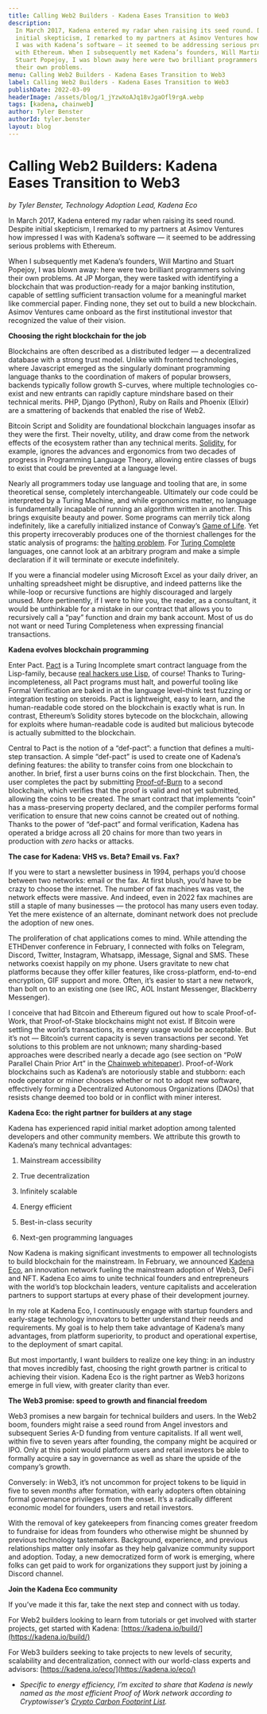```yaml
---
title: Calling Web2 Builders - Kadena Eases Transition to Web3
description:
  In March 2017, Kadena entered my radar when raising its seed round. Despite
  initial skepticism, I remarked to my partners at Asimov Ventures how impressed
  I was with Kadena’s software — it seemed to be addressing serious problems
  with Ethereum. When I subsequently met Kadena’s founders, Will Martino and
  Stuart Popejoy, I was blown away here were two brilliant programmers solving
  their own problems.
menu: Calling Web2 Builders - Kadena Eases Transition to Web3
label: Calling Web2 Builders - Kadena Eases Transition to Web3
publishDate: 2022-03-09
headerImage: /assets/blog/1_jYzwXoAJq18vJgaOfl9rgA.webp
tags: [kadena, chainweb]
author: Tyler Benster
authorId: tyler.benster
layout: blog
---
```


# Calling Web2 Builders: Kadena Eases Transition to Web3

_by Tyler Benster, Technology Adoption Lead, Kadena Eco_

In March 2017, Kadena entered my radar when raising its seed round. Despite
initial skepticism, I remarked to my partners at Asimov Ventures how impressed I
was with Kadena’s software — it seemed to be addressing serious problems with
Ethereum.

When I subsequently met Kadena’s founders, Will Martino and Stuart Popejoy, I
was blown away: here were two brilliant programmers solving their own problems.
At JP Morgan, they were tasked with identifying a blockchain that was
production-ready for a major banking institution, capable of settling sufficient
transaction volume for a meaningful market like commercial paper. Finding none,
they set out to build a new blockchain. Asimov Ventures came onboard as the
first institutional investor that recognized the value of their vision.

**Choosing the right blockchain for the job**

Blockchains are often described as a distributed ledger — a decentralized
database with a strong trust model. Unlike with frontend technologies, where
Javascript emerged as the singularly dominant programming language thanks to the
coordination of makers of popular browsers, backends typically follow growth
S-curves, where multiple technologies co-exist and new entrants can rapidly
capture mindshare based on their technical merits. PHP, Django (Python), Ruby on
Rails and Phoenix (Elixir) are a smattering of backends that enabled the rise of
Web2.

Bitcoin Script and Solidity are foundational blockchain languages insofar as
they were the first. Their novelty, utility, and draw come from the network
effects of the ecosystem rather than any technical merits.
[Solidity](https://en.wikipedia.org/wiki/Solidity), for example, ignores the
advances and ergonomics from two decades of progress in Programming Language
Theory, allowing entire classes of bugs to exist that could be prevented at a
language level.

Nearly all programmers today use language and tooling that are, in some
theoretical sense, completely interchangeable. Ultimately our code could be
interpreted by a Turing Machine, and while ergonomics matter, no language is
fundamentally incapable of running an algorithm written in another. This brings
exquisite beauty and power. Some programs can merrily tick along indefinitely,
like a carefully initialized instance of Conway’s
[Game of Life](https://playgameoflife.com/). Yet this property irrecoverably
produces one of the thorniest challenges for the static analysis of programs:
the [halting problem](https://brilliant.org/wiki/halting-problem/). For
[Turing Complete](https://academy.binance.com/en/glossary/turing-complete)
languages, one cannot look at an arbitrary program and make a simple declaration
if it will terminate or execute indefinitely.

If you were a financial modeler using Microsoft Excel as your daily driver, an
unhalting spreadsheet might be disruptive, and indeed patterns like the
while-loop or recursive functions are highly discouraged and largely unused.
More pertinently, if I were to hire you, the reader, as a consultant, it would
be unthinkable for a mistake in our contract that allows you to recursively call
a “pay” function and drain my bank account. Most of us do not want or need
Turing Completeness when expressing financial transactions.

**Kadena evolves blockchain programming**

Enter Pact. [Pact](/tags/pact) is a Turing Incomplete smart contract language
from the Lisp-family, because
[real hackers use Lisp](http://www.paulgraham.com/avg.html), of course! Thanks
to Turing-incompleteness, all Pact programs must halt, and powerful tooling like
Formal Verification are baked in at the language level–think test fuzzing or
integration testing on steroids. Pact is lightweight, easy to learn, and the
human-readable code stored on the blockchain is exactly what is run. In
contrast, Ethereum’s Solidity stores bytecode on the blockchain, allowing for
exploits where human-readable code is audited but malicious bytecode is actually
submitted to the blockchain.

Central to Pact is the notion of a “def-pact”: a function that defines a
multi-step transaction. A simple “def-pact” is used to create one of Kadena’s
defining features: the ability to transfer coins from one blockchain to another.
In brief, first a user burns coins on the first blockchain. Then, the user
completes the pact by submitting
[Proof-of-Burn](https://www.investopedia.com/terms/p/proof-burn-cryptocurrency.asp#:~:text=Proof%20of%20burn%20%20is,%E2%80%9Cburn%E2%80%9D%20virtual%20currency%20tokens.)
to a second blockchain, which verifies that the proof is valid and not yet
submitted, allowing the coins to be created. The smart contract that implements
“coin” has a mass-preserving property declared, and the compiler performs formal
verification to ensure that new coins cannot be created out of nothing. Thanks
to the power of “def-pact” and formal verification, Kadena has operated a bridge
across all 20 chains for more than two years in production with _zero_ hacks or
attacks.

**The case for Kadena: VHS vs. Beta? Email vs. Fax?**

If you were to start a newsletter business in 1994, perhaps you’d choose between
two networks: email or the fax. At first blush, you’d have to be crazy to choose
the internet. The number of fax machines was vast, the network effects were
massive. And indeed, even in 2022 fax machines are still a staple of many
businesses — the protocol has many users even today. Yet the mere existence of
an alternate, dominant network does not preclude the adoption of new ones.

The proliferation of chat applications comes to mind. While attending the
ETHDenver conference in February, I connected with folks on Telegram, Discord,
Twitter, Instagram, Whatsapp, iMessage, Signal and SMS. These networks coexist
happily on my phone. Users gravitate to new chat platforms because they offer
killer features, like cross-platform, end-to-end encryption, GIF support and
more. Often, it’s easier to start a new network, than bolt on to an existing one
(see IRC, AOL Instant Messenger, Blackberry Messenger).

I conceive that had Bitcoin and Ethereum figured out how to scale Proof-of-Work,
that Proof-of-Stake blockchains might not exist. If Bitcoin were settling the
world’s transactions, its energy usage would be acceptable. But it’s not —
Bitcoin’s current capacity is seven transactions per second. Yet solutions to
this problem are not unknown; many sharding-based approaches were described
nearly a decade ago (see section on “PoW Parallel Chain Prior Art” in the
[Chainweb whitepaper](/kadena/whitepapers/chainweb-layer-1)). Proof-of-Work
blockchains such as Kadena’s are notoriously stable and stubborn: each node
operator or miner chooses whether or not to adopt new software, effectively
forming a Decentralized Autonomous Organizations (DAOs) that resists change
deemed too bold or in conflict with miner interest.

**Kadena Eco: the right partner for builders at any stage**

Kadena has experienced rapid initial market adoption among talented developers
and other community members. We attribute this growth to Kadena’s many technical
advantages:

1.  Mainstream accessibility

2.  True decentralization

3.  Infinitely scalable

4.  Energy efficient

5.  Best-in-class security

6.  Next-gen programming languages

Now Kadena is making significant investments to empower all technologists to
build blockchain for the mainstream. In February, we announced
[Kadena Eco](./turbocharging-mainstream-adoption-with-kadena-eco-2022-02-15), an
innovation network fueling the mainstream adoption of Web3, DeFi and NFT. Kadena
Eco aims to unite technical founders and entrepreneurs with the world’s top
blockchain leaders, venture capitalists and acceleration partners to support
startups at every phase of their development journey.

In my role at Kadena Eco, I continuously engage with startup founders and
early-stage technology innovators to better understand their needs and
requirements. My goal is to help them take advantage of Kadena’s many
advantages, from platform superiority, to product and operational expertise, to
the deployment of smart capital.

But most importantly, I want builders to realize one key thing: in an industry
that moves incredibly fast, choosing the right growth partner is critical to
achieving their vision. Kadena Eco is the right partner as Web3 horizons emerge
in full view, with greater clarity than ever.

**The Web3 promise: speed to growth and financial freedom**

Web3 promises a new bargain for technical builders and users. In the Web2 boom,
founders might raise a seed round from Angel investors and subsequent Series A-D
funding from venture capitalists. If all went well, within five to seven years
after founding, the company might be acquired or IPO. Only at this point would
platform users and retail investors be able to formally acquire a say in
governance as well as share the upside of the company’s growth.

Conversely: in Web3, it’s not uncommon for project tokens to be liquid in five
to seven _months_ after formation, with early adopters often obtaining formal
governance privileges from the onset. It’s a radically different economic model
for founders, users and retail investors.

With the removal of key gatekeepers from financing comes greater freedom to
fundraise for ideas from founders who otherwise might be shunned by previous
technology tastemakers. Background, experience, and previous relationships
matter only insofar as they help galvanize community support and adoption.
Today, a new democratized form of work is emerging, where folks can get paid to
work for organizations they support just by joining a Discord channel.

**Join the Kadena Eco community**

If you’ve made it this far, take the next step and connect with us today.

For Web2 builders looking to learn from tutorials or get involved with starter
projects, get started with Kadena:
[https://kadena.io/build/](https://kadena.io/build/)

For Web3 builders seeking to take projects to new levels of security,
scalability and decentralization, connect with our world-class experts and
advisors: [https://kadena.io/eco/](https://kadena.io/eco/)

- _Specific to energy efficiency, I’m excited to share that Kadena is newly
  named as the most efficient Proof of Work network according to Cryptowisser’s
  [Crypto Carbon Footprint List](https://www.cryptowisser.com/crypto-carbon-footprint/)._
